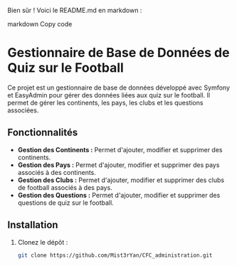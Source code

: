 Bien sûr ! Voici le README.md en markdown :

markdown
Copy code

# Gestionnaire de Base de Données de Quiz sur le Football

Ce projet est un gestionnaire de base de données développé avec Symfony et EasyAdmin pour gérer des données liées aux quiz sur le football. Il permet de gérer les continents, les pays, les clubs et les questions associées.

## Fonctionnalités

- **Gestion des Continents :** Permet d'ajouter, modifier et supprimer des continents.
- **Gestion des Pays :** Permet d'ajouter, modifier et supprimer des pays associés à des continents.
- **Gestion des Clubs :** Permet d'ajouter, modifier et supprimer des clubs de football associés à des pays.
- **Gestion des Questions :** Permet d'ajouter, modifier et supprimer des questions de quiz sur le football.

## Installation

1. Clonez le dépôt :
   ```bash
   git clone https://github.com/Mist3rYan/CFC_administration.git
   ```
